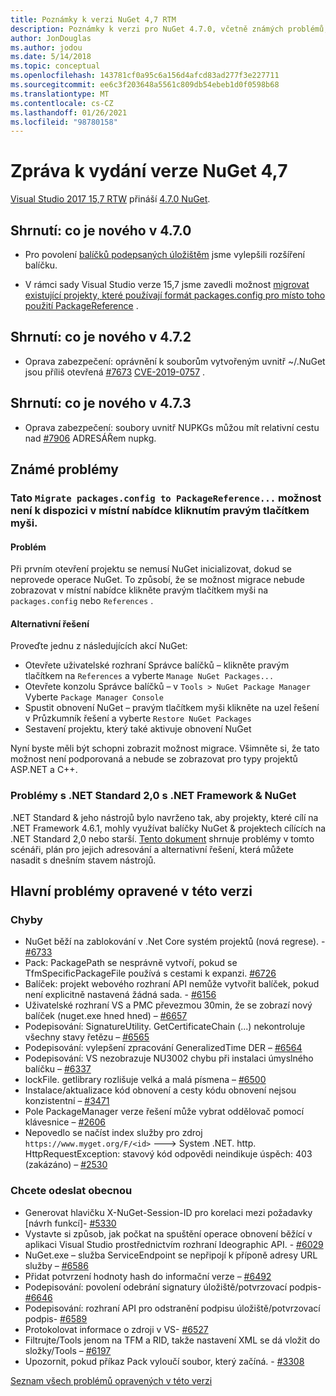 ```yaml
---
title: Poznámky k verzi NuGet 4,7 RTM
description: Poznámky k verzi pro NuGet 4.7.0, včetně známých problémů, oprav chyb, přidaných funkcí a chcete odeslat obecnou.
author: JonDouglas
ms.author: jodou
ms.date: 5/14/2018
ms.topic: conceptual
ms.openlocfilehash: 143781cf0a95c6a156d4afcd83ad277f3e227711
ms.sourcegitcommit: ee6c3f203648a5561c809db54ebeb1d0f0598b68
ms.translationtype: MT
ms.contentlocale: cs-CZ
ms.lasthandoff: 01/26/2021
ms.locfileid: "98780158"
---
```

# <a name="nuget-47-release-notes"></a>Zpráva k vydání verze NuGet 4,7

[Visual Studio 2017 15,7 RTW](https://www.visualstudio.com/news/releasenotes/vs2017-relnotes) přináší [4.7.0 NuGet](https://dist.nuget.org/win-x86-commandline/v4.7.0/nuget.exe).

## <a name="summary-whats-new-in-470"></a>Shrnutí: co je nového v 4.7.0

* Pro povolení [balíčků podepsaných úložištěm](https://github.com/NuGet/Home/wiki/Repository-Signatures) jsme vylepšili rozšíření balíčku.

* V rámci sady Visual Studio verze 15,7 jsme zavedli možnost [migrovat existující projekty, které používají formát packages.config pro místo toho použití PackageReference](../consume-packages/migrate-packages-config-to-package-reference.md) .

## <a name="summary-whats-new-in-472"></a>Shrnutí: co je nového v 4.7.2

* Oprava zabezpečení: oprávnění k souborům vytvořeným uvnitř ~/.NuGet jsou příliš otevřená [#7673](https://github.com/NuGet/Home/issues/7673) [CVE-2019-0757](https://portal.msrc.microsoft.com/en-us/security-guidance/advisory/CVE-2019-0757) .

## <a name="summary-whats-new-in-473"></a>Shrnutí: co je nového v 4.7.3

* Oprava zabezpečení: soubory uvnitř NUPKGs můžou mít relativní cestu nad [#7906](https://github.com/NuGet/Home/issues/7906) ADRESÁŘem nupkg.

## <a name="known-issues"></a>Známé problémy

### <a name="the-migrate-packagesconfig-to-packagereference-option-is-not-available-in-the-right-click-context-menu"></a>Tato `Migrate packages.config to PackageReference...` možnost není k dispozici v místní nabídce kliknutím pravým tlačítkem myši.

#### <a name="issue"></a>Problém

Při prvním otevření projektu se nemusí NuGet inicializovat, dokud se neprovede operace NuGet. To způsobí, že se možnost migrace nebude zobrazovat v místní nabídce klikněte pravým tlačítkem myši na `packages.config` nebo `References` .

#### <a name="workaround"></a>Alternativní řešení

Proveďte jednu z následujících akcí NuGet:
* Otevřete uživatelské rozhraní Správce balíčků – klikněte pravým tlačítkem na `References` a vyberte `Manage NuGet Packages...`
* Otevřete konzolu Správce balíčků – v `Tools > NuGet Package Manager` Vyberte `Package Manager Console`
* Spustit obnovení NuGet – pravým tlačítkem myši klikněte na uzel řešení v Průzkumník řešení a vyberte `Restore NuGet Packages`
* Sestavení projektu, který také aktivuje obnovení NuGet

Nyní byste měli být schopni zobrazit možnost migrace. Všimněte si, že tato možnost není podporovaná a nebude se zobrazovat pro typy projektů ASP.NET a C++.

### <a name="issues-with-net-standard-20-with-net-framework--nuget"></a>Problémy s .NET Standard 2,0 s .NET Framework & NuGet

.NET Standard & jeho nástrojů bylo navrženo tak, aby projekty, které cílí na .NET Framework 4.6.1, mohly využívat balíčky NuGet & projektech cílících na .NET Standard 2,0 nebo starší. [Tento dokument](https://github.com/dotnet/standard/issues/481) shrnuje problémy v tomto scénáři, plán pro jejich adresování a alternativní řešení, která můžete nasadit s dnešním stavem nástrojů.

## <a name="top-issues-fixed-in-this-release"></a>Hlavní problémy opravené v této verzi

### <a name="bugs"></a>Chyby

* NuGet běží na zablokování v .Net Core systém projektů (nová regrese). - [#6733](https://github.com/NuGet/Home/issues/6733)
* Pack: PackagePath se nesprávně vytvoří, pokud se TfmSpecificPackageFile používá s cestami k expanzi. [#6726](https://github.com/NuGet/Home/issues/6726)
* Balíček: projekt webového rozhraní API nemůže vytvořit balíček, pokud není explicitně nastavená žádná sada. - [#6156](https://github.com/NuGet/Home/issues/6156)
* Uživatelské rozhraní VS a PMC převezmou 30min, že se zobrazí nový balíček (nuget.exe hned hned) – [#6657](https://github.com/NuGet/Home/issues/6657)
* Podepisování: SignatureUtility. GetCertificateChain (...) nekontroluje všechny stavy řetězu – [#6565](https://github.com/NuGet/Home/issues/6565)
* Podepisování: vylepšení zpracování GeneralizedTime DER – [#6564](https://github.com/NuGet/Home/issues/6564)
* Podepisování: VS nezobrazuje NU3002 chybu při instalaci úmyslného balíčku – [#6337](https://github.com/NuGet/Home/issues/6337)
* lockFile. getlibrary rozlišuje velká a malá písmena – [#6500](https://github.com/NuGet/Home/issues/6500)
* Instalace/aktualizace kód obnovení a cesty kódu obnovení nejsou konzistentní – [#3471](https://github.com/NuGet/Home/issues/3471)
* Pole PackageManager verze řešení může vybrat oddělovač pomocí klávesnice – [#2606](https://github.com/NuGet/Home/issues/2606)
* Nepovedlo se načíst index služby pro zdroj `https://www.myget.org/F/<id>` ---> System .NET. http. HttpRequestException: stavový kód odpovědi neindikuje úspěch: 403 (zakázáno) – [#2530](https://github.com/NuGet/Home/issues/2530)

### <a name="dcrs"></a>Chcete odeslat obecnou

* Generovat hlavičku X-NuGet-Session-ID pro korelaci mezi požadavky [návrh funkcí]- [#5330](https://github.com/NuGet/Home/issues/5330)
* Vystavte si způsob, jak počkat na spuštění operace obnovení běžící v aplikaci Visual Studio prostřednictvím rozhraní Ideographic API. - [#6029](https://github.com/NuGet/Home/issues/6029)
* NuGet.exe – služba ServiceEndpoint se nepřipojí k příponě adresy URL služby – [#6586](https://github.com/NuGet/Home/issues/6586)
* Přidat potvrzení hodnoty hash do informační verze – [#6492](https://github.com/NuGet/Home/issues/6492)
* Podepisování: povolení odebrání signatury úložiště/potvrzovací podpis- [#6646](https://github.com/NuGet/Home/issues/6646)
* Podepisování: rozhraní API pro odstranění podpisu úložiště/potvrzovací podpis- [#6589](https://github.com/NuGet/Home/issues/6589)
* Protokolovat informace o zdroji v VS- [#6527](https://github.com/NuGet/Home/issues/6527)
* Filtrujte/Tools jenom na TFM a RID, takže nastavení XML se dá vložit do složky/Tools – [#6197](https://github.com/NuGet/Home/issues/6197)
* Upozornit, pokud příkaz Pack vyloučí soubor, který začíná.  - [#3308](https://github.com/NuGet/Home/issues/3308)

[Seznam všech problémů opravených v této verzi](https://github.com/NuGet/Home/issues?q=is%3Aissue+is%3Aclosed+milestone%3A%224.7")
